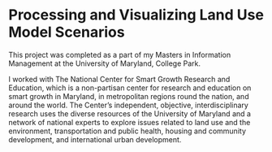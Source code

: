 # Processing and Visualizing Land Use Model Scenarios

This project was completed as a part of my Masters in Information Management at the University of Maryland, College Park. 

I worked with The National Center for Smart Growth Research and Education, which is a non-partisan center for research and education on smart growth in Maryland, in metropolitan regions round the nation, and around the world. The Center’s independent, objective, interdisciplinary research uses the diverse resources of the University of Maryland and a network of national experts to explore issues related to land use and the environment, transportation and public health, housing and community development, and international urban development.
















